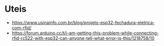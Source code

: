 # Uteis

- https://www.usinainfo.com.br/blog/projeto-esp32-fechadura-eletrica-com-rfid/
- https://forum.arduino.cc/t/i-am-getting-this-problem-while-connecting-rfid-rc522-with-esp32-can-anyone-tell-what-error-is-this/1218758/10
